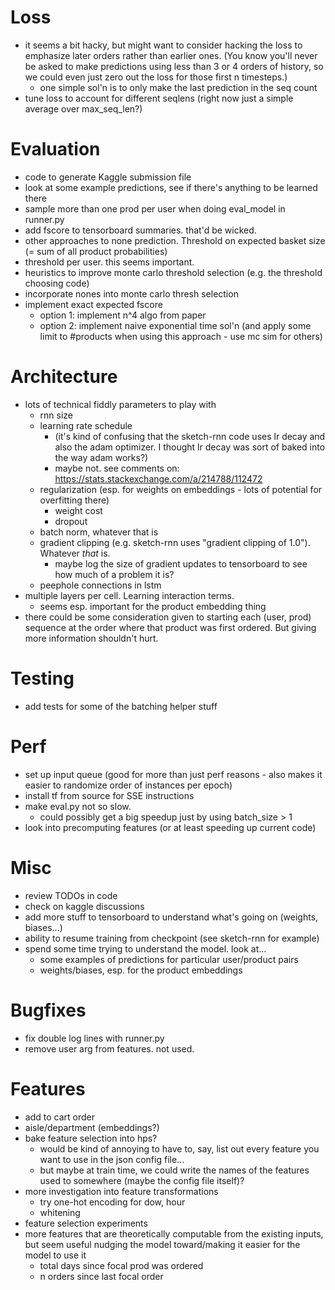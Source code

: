 # Loss

- it seems a bit hacky, but might want to consider hacking the loss to 
emphasize later orders rather than earlier ones. (You know you'll never
be asked to make predictions using less than 3 or 4 orders of history,
so we could even just zero out the loss for those first n timesteps.)
  - one simple sol'n is to only make the last prediction in the seq count
- tune loss to account for different seqlens (right now just a simple average over max_seq_len?)

# Evaluation
- code to generate Kaggle submission file
- look at some example predictions, see if there's anything to be learned there
- sample more than one prod per user when doing eval_model in runner.py
- add fscore to tensorboard summaries. that'd be wicked.
- other approaches to none prediction. Threshold on expected basket size (= sum of all product probabilities)
- threshold per user. this seems important.
- heuristics to improve monte carlo threshold selection (e.g. the threshold choosing code)
- incorporate nones into monte carlo thresh selection
- implement exact expected fscore
  - option 1: implement n^4 algo from paper
  - option 2: implement naive exponential time sol'n (and apply some limit to #products when using this approach - use mc sim for others)
  
# Architecture
- lots of technical fiddly parameters to play with
  - rnn size
  - learning rate schedule
    - (it's kind of confusing that the sketch-rnn code uses lr decay and also the adam
      optimizer. I thought lr decay was sort of baked into the way adam works?)
    - maybe not. see comments on: https://stats.stackexchange.com/a/214788/112472
  - regularization (esp. for weights on embeddings - lots of potential for overfitting there)
    - weight cost
    - dropout
  - batch norm, whatever that is
  - gradient clipping (e.g. sketch-rnn uses "gradient clipping of 1.0"). Whatever *that* is.
    - maybe log the size of gradient updates to tensorboard to see how much of a problem it is?
  - peephole connections in lstm
- multiple layers per cell. Learning interaction terms.
  - seems esp. important for the product embedding thing
- there could be some consideration given to starting each (user, prod)
  sequence at the order where that product was first ordered. But 
  giving more information shouldn't hurt.

# Testing
- add tests for some of the batching helper stuff

# Perf
- set up input queue (good for more than just perf reasons - also makes it easier to randomize order of instances per epoch)
- install tf from source for SSE instructions
- make eval.py not so slow.
  - could possibly get a big speedup just by using batch_size > 1
- look into precomputing features (or at least speeding up current code)

# Misc
- review TODOs in code
- check on kaggle discussions
- add more stuff to tensorboard to understand what's going on (weights, biases...)
- ability to resume training from checkpoint (see sketch-rnn for example)
- spend some time trying to understand the model. look at...
  - some examples of predictions for particular user/product pairs
  - weights/biases, esp. for the product embeddings

# Bugfixes
- fix double log lines with runner.py
- remove user arg from features. not used.

# Features
- add to cart order
- aisle/department (embeddings?)
- bake feature selection into hps?
  - would be kind of annoying to have to, say, list out every feature you 
    want to use in the json config file...
  - but maybe at train time, we could write the names of the features used 
    to somewhere (maybe the config file itself)?
- more investigation into feature transformations
   - try one-hot encoding for dow, hour
   - whitening
- feature selection experiments
- more features that are theoretically computable from the existing inputs, but
  seem useful nudging the model toward/making it easier for the model to use it
    - total days since focal prod was ordered
    - n orders since last focal order

